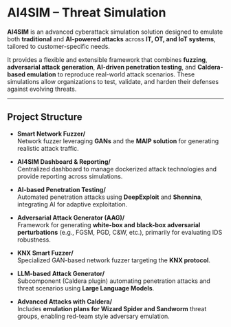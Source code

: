 # AI4SIM – Threat Simulation  

**AI4SIM** is an advanced cyberattack simulation solution designed to emulate both **traditional** and **AI-powered attacks** across **IT, OT, and IoT systems**, tailored to customer-specific needs.  

It provides a flexible and extensible framework that combines **fuzzing**, **adversarial attack generation**, **AI-driven penetration testing**, and **Caldera-based emulation** to reproduce real-world attack scenarios. These simulations allow organizations to test, validate, and harden their defenses against evolving threats.  

---

##  Project Structure  

- **Smart Network Fuzzer/**  
  Network fuzzer leveraging **GANs** and the **MAIP solution** for generating realistic attack traffic.  

- **AI4SIM Dashboard & Reporting/**  
  Centralized dashboard to manage dockerized attack technologies and provide reporting across simulations.  

- **AI-based Penetration Testing/**  
  Automated penetration attacks using **DeepExploit** and **Shennina**, integrating AI for adaptive exploitation.  

- **Adversarial Attack Generator (AAG)/**  
  Framework for generating **white-box and black-box adversarial perturbations** (e.g., FGSM, PGD, C&W, etc.), primarily for evaluating IDS robustness.  

- **KNX Smart Fuzzer/**  
  Specialized GAN-based network fuzzer targeting the **KNX protocol**.  

- **LLM-based Attack Generator/**  
  Subcomponent (Caldera plugin) automating penetration attacks and threat scenarios using **Large Language Models**.  

- **Advanced Attacks with Caldera/**  
  Includes **emulation plans for Wizard Spider and Sandworm** threat groups, enabling red-team style adversary emulation.  






